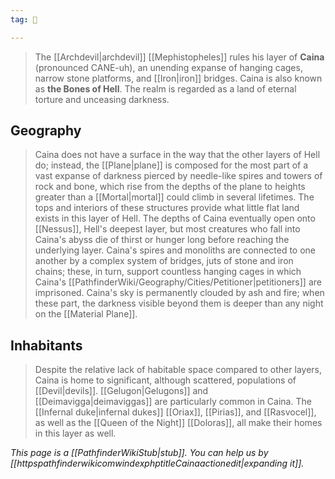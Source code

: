 ```yaml
---
tag: 🌌

---
```

> The [[Archdevil|archdevil]] [[Mephistopheles]] rules his layer of **Caina** (pronounced CANE-uh), an unending expanse of hanging cages, narrow stone platforms, and [[Iron|iron]] bridges. Caina is also known as **the Bones of Hell**. The realm is regarded as a land of eternal torture and unceasing darkness.


## Geography

> Caina does not have a surface in the way that the other layers of Hell do; instead, the [[Plane|plane]] is composed for the most part of a vast expanse of darkness pierced by needle-like spires and towers of rock and bone, which rise from the depths of the plane to heights greater than a [[Mortal|mortal]] could climb in several lifetimes. The tops and interiors of these structures provide what little flat land exists in this layer of Hell. The depths of Caina eventually open onto [[Nessus]], Hell's deepest layer, but most creatures who fall into Caina's abyss die of thirst or hunger long before reaching the underlying layer. Caina's spires and monoliths are connected to one another by a complex system of bridges, juts of stone and iron chains; these, in turn, support countless hanging cages in which Caina's [[PathfinderWiki/Geography/Cities/Petitioner|petitioners]] are imprisoned.
> Caina's sky is permanently clouded by ash and fire; when these part, the darkness visible beyond them is deeper than any night on the [[Material Plane]].


## Inhabitants

> Despite the relative lack of habitable space compared to other layers, Caina is home to significant, although scattered, populations of [[Devil|devils]]. [[Gelugon|Gelugons]] and [[Deimavigga|deimaviggas]] are particularly common in Caina. The [[Infernal duke|infernal dukes]] [[Oriax]], [[Pirias]], and [[Rasvocel]], as well as the [[Queen of the Night]] [[Doloras]], all make their homes in this layer as well.



*This page is a [[PathfinderWikiStub|stub]]. You can help us by [[httpspathfinderwikicomwindexphptitleCainaactionedit|expanding it]].*









